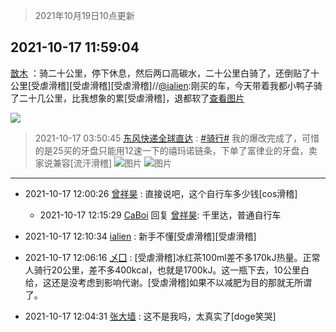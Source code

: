 > 2021年10月19日10点更新
<link rel="stylesheet" href="https://cdn.jsdelivr.net/gh/taotie6/sampleJSON@main/css/photo_show.css">
<meta name="referrer" content="no-referrer" />


 ## 2021-10-17 11:59:04 

 [㪚木](https://www.coolapk.com/feed/30746480?shareKey=N2FlYTIyNWM0ZGQ3NjE2YjlmZGE~) ：骑二十公里，停下休息，然后两口高碳水，二十公里白骑了，还倒贴了十公里[受虐滑稽][受虐滑稽][受虐滑稽]//<a class="feed-link-uname" href="/u/ialien">@ialien</a>:刚买的车，今天带着我都小鸭子骑了二十几公里，比我想象的累[受虐滑稽]，退都软了<a class="feed-forward-pic" href="http://image.coolapk.com/feed/2021/1017/11/995460_6b615ea3_2733_3273@3322x2495.jpeg">查看图片</a> 

<div class="album">
<img class="img-item" src="https://image.coolapk.com/feed/2021/1017/11/1081091_f4b9156b_3138_3151@851x833.png" />
</div>

> 2021-10-17 03:50:45 
> [东风快递全球直达](https://www.coolapk.com/feed/30741622?shareKey=NjIyZDY4YjE4ZGYxNjE2YjlmZGE~) : <a class="feed-link-tag" href="/t/骑行?type=0">#骑行#</a> 我的爆改完成了，可惜的是25买的牙盘只能用12速一下的禧玛诺链条，下单了富律业的牙盘，卖家说兼容[流汗滑稽] 
![图片](https://image.coolapk.com/feed/2021/1017/03/514381_cc9d63d7_1377_5528@3325x2494.jpeg)
![图片](https://image.coolapk.com/feed/2021/1017/03/514381_196fe683_3844_7135@1080x2400.jpeg)

 ------- 

- 2021-10-17 12:00:26 [曾祥昊](uid=6695078) : 直接说吧，这个自行车多少钱[cos滑稽] 

    - 2021-10-17 12:15:29 [CaBoi](uid=3746166) 回复 [曾祥昊](uid=6695078): 千里达，普通自行车 

- 2021-10-17 12:10:34 [ialien](uid=995460) : 新手不懂[受虐滑稽][受虐滑稽] 

- 2021-10-17 12:06:16 [乄囗](uid=759206) : [受虐滑稽]冰红茶100ml差不多170kJ热量。正常人骑行20公里，差不多400kcal，也就是1700kJ。这一瓶下去，10公里白给，这还是没考虑到影响代谢。[受虐滑稽]如果不以减肥为目的那就无所谓了。 

- 2021-10-17 12:04:31 [张大墙](uid=2427513) : 这不是我吗，太真实了[doge笑哭] 

